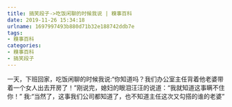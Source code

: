 ```yaml
---
title: 搞笑段子->吃饭闲聊的时候我说 | 糗事百科
date: 2019-11-26 15:34:18
urlname: 1697997493b880d71b32e188742ddb7e
tags: 
- 糗事百科
categories:
- 糗事百科
- 搞笑段子
---
```

一天，下班回家，吃饭闲聊的时候我说:“你知道吗？我们办公室主任背着他老婆带着一个女人出去开房了！”刚说完，媳妇的眼泪汪汪的说道：“我就知道这事瞒不住你！” 我:“当然了，这事我们公司都知道了，也不知道主任这次又勾搭的谁的老婆”


